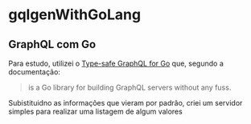 # gqlgenWithGoLang
## GraphQL com Go

Para estudo, utilizei o [Type-safe GraphQL for Go](https://gqlgen.com/) que, segundo a documentação: 

> is a Go library for building GraphQL servers without any fuss.

Subistituidno as informações que vieram por padrão, criei um servidor simples para realizar uma listagem de algum valores